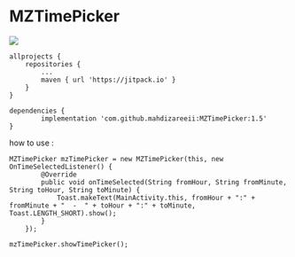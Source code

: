 # MZTimePicker

[![](https://jitpack.io/v/mahdizareeii/MZTimePicker.svg)](https://jitpack.io/#mahdizareeii/MZTimePicker)

	allprojects {
		repositories {
			...
			maven { url 'https://jitpack.io' }
		}
	}

	dependencies {
	        implementation 'com.github.mahdizareeii:MZTimePicker:1.5'
	}
	
how to use :

    MZTimePicker mzTimePicker = new MZTimePicker(this, new OnTimeSelectedListener() {
            @Override
            public void onTimeSelected(String fromHour, String fromMinute, String toHour, String toMinute) {
                Toast.makeText(MainActivity.this, fromHour + ":" + fromMinute + "  -  " + toHour + ":" + toMinute, Toast.LENGTH_SHORT).show();
            }
        });
	
    mzTimePicker.showTimePicker();
